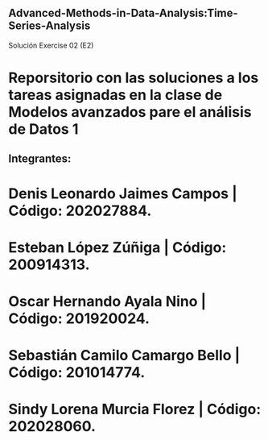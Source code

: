 ## Advanced-Methods-in-Data-Analysis:Time-Series-Analysis
Solución  Exercise 02 (E2)

# Reporsitorio con las soluciones a los tareas asignadas en la clase de Modelos avanzados pare el análisis de Datos 1

## Integrantes:

# Denis Leonardo Jaimes Campos   | Código: 202027884.
# Esteban López Zúñiga           | Código: 200914313.
# Oscar Hernando Ayala Nino      | Código: 201920024.
# Sebastián Camilo Camargo Bello | Código: 201014774.
# Sindy Lorena Murcia Florez     | Código: 202028060.
